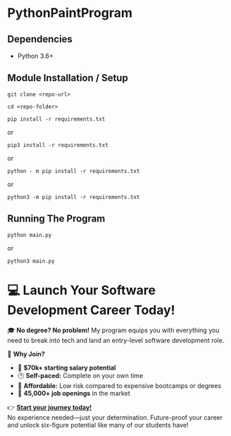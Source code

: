 # PythonPaintProgram

## Dependencies

- Python 3.6+

## Module Installation / Setup

```git clone <repo-url>```

```cd <repo-folder>```

```pip install -r requirements.txt```

or

```pip3 install -r requirements.txt```

or

```python - m pip install -r requirements.txt```

or

```python3 -m pip install -r requirements.txt```

## Running The Program

```python main.py```

or

```python3 main.py```


# 💻 Launch Your Software Development Career Today!  

🎓 **No degree? No problem!** My program equips you with everything you need to break into tech and land an entry-level software development role.  

🚀 **Why Join?**  
- 💼 **$70k+ starting salary potential**  
- 🕐 **Self-paced:** Complete on your own time  
- 🤑 **Affordable:** Low risk compared to expensive bootcamps or degrees
- 🎯 **45,000+ job openings** in the market  

👉 **[Start your journey today!](https://techwithtim.net/dev)**  
No experience needed—just your determination. Future-proof your career and unlock six-figure potential like many of our students have!  
